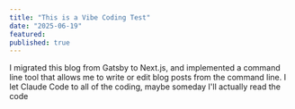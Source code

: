 ```yaml
---
title: "This is a Vibe Coding Test"
date: "2025-06-19"
featured: 
published: true
---
```


I migrated this blog from Gatsby to Next.js, and implemented a command line tool that allows me to write or edit blog posts from the command line. I let Claude Code to all of the coding, maybe someday I'll actually read the code
